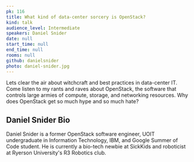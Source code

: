 ```yaml
---
pk: 116
title: What kind of data-center sorcery is OpenStack?
kind: talk
audience_level: Intermediate
speakers: Daniel Snider
date: null
start_time: null
end_time: null
rooms: null
github: danielsnider
photo: daniel-snider.jpg
---
```


Lets clear the air about witchcraft and best practices in data-center IT. Come listen to my rants and raves about OpenStack, the software that controls large armies of compute, storage, and networking resources. Why does OpenStack get so much hype and so much hate?

## Daniel Snider Bio

Daniel Snider is a former OpenStack software engineer, UOIT undergraduate in Information Technology, IBM, and Google Summer of Code student. He is currently a bio-tech newbie at SickKids and roboticist at Ryerson University's R3 Robotics club.
